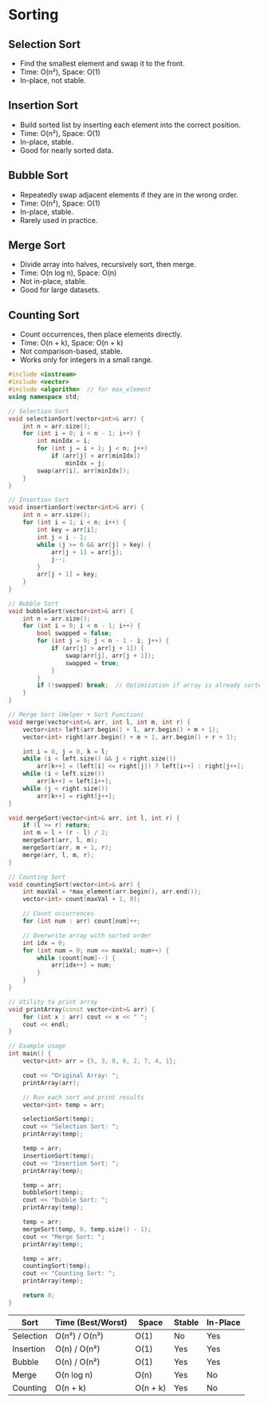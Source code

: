 # Sorting

## Selection Sort

- Find the smallest element and swap it to the front.
- Time: O(n²), Space: O(1)
- In-place, not stable.

## Insertion Sort

- Build sorted list by inserting each element into the correct position.
- Time: O(n²), Space: O(1)
- In-place, stable.
- Good for nearly sorted data.

## Bubble Sort

- Repeatedly swap adjacent elements if they are in the wrong order.
- Time: O(n²), Space: O(1)
- In-place, stable.
- Rarely used in practice.

## Merge Sort

- Divide array into halves, recursively sort, then merge.
- Time: O(n log n), Space: O(n)
- Not in-place, stable.
- Good for large datasets.

## Counting Sort

- Count occurrences, then place elements directly.
- Time: O(n + k), Space: O(n + k)
- Not comparison-based, stable.
- Works only for integers in a small range.

```cpp
#include <iostream>
#include <vector>
#include <algorithm>  // for max_element
using namespace std;

// Selection Sort
void selectionSort(vector<int>& arr) {
    int n = arr.size();
    for (int i = 0; i < n - 1; i++) {
        int minIdx = i;
        for (int j = i + 1; j < n; j++)
            if (arr[j] < arr[minIdx])
                minIdx = j;
        swap(arr[i], arr[minIdx]);
    }
}

// Insertion Sort
void insertionSort(vector<int>& arr) {
    int n = arr.size();
    for (int i = 1; i < n; i++) {
        int key = arr[i];
        int j = i - 1;
        while (j >= 0 && arr[j] > key) {
            arr[j + 1] = arr[j];
            j--;
        }
        arr[j + 1] = key;
    }
}

// Bubble Sort
void bubbleSort(vector<int>& arr) {
    int n = arr.size();
    for (int i = 0; i < n - 1; i++) {
        bool swapped = false;
        for (int j = 0; j < n - 1 - i; j++) {
            if (arr[j] > arr[j + 1]) {
                swap(arr[j], arr[j + 1]);
                swapped = true;
            }
        }
        if (!swapped) break;  // Optimization if array is already sorted
    }
}

// Merge Sort (Helper + Sort Function)
void merge(vector<int>& arr, int l, int m, int r) {
    vector<int> left(arr.begin() + l, arr.begin() + m + 1);
    vector<int> right(arr.begin() + m + 1, arr.begin() + r + 1);

    int i = 0, j = 0, k = l;
    while (i < left.size() && j < right.size())
        arr[k++] = (left[i] <= right[j]) ? left[i++] : right[j++];
    while (i < left.size())
        arr[k++] = left[i++];
    while (j < right.size())
        arr[k++] = right[j++];
}

void mergeSort(vector<int>& arr, int l, int r) {
    if (l >= r) return;
    int m = l + (r - l) / 2;
    mergeSort(arr, l, m);
    mergeSort(arr, m + 1, r);
    merge(arr, l, m, r);
}

// Counting Sort
void countingSort(vector<int>& arr) {
    int maxVal = *max_element(arr.begin(), arr.end());
    vector<int> count(maxVal + 1, 0);

    // Count occurrences
    for (int num : arr) count[num]++;

    // Overwrite array with sorted order
    int idx = 0;
    for (int num = 0; num <= maxVal; num++) {
        while (count[num]--) {
            arr[idx++] = num;
        }
    }
}

// Utility to print array
void printArray(const vector<int>& arr) {
    for (int x : arr) cout << x << " ";
    cout << endl;
}

// Example usage
int main() {
    vector<int> arr = {5, 3, 8, 6, 2, 7, 4, 1};

    cout << "Original Array: ";
    printArray(arr);

    // Run each sort and print results
    vector<int> temp = arr;

    selectionSort(temp);
    cout << "Selection Sort: ";
    printArray(temp);

    temp = arr;
    insertionSort(temp);
    cout << "Insertion Sort: ";
    printArray(temp);

    temp = arr;
    bubbleSort(temp);
    cout << "Bubble Sort: ";
    printArray(temp);

    temp = arr;
    mergeSort(temp, 0, temp.size() - 1);
    cout << "Merge Sort: ";
    printArray(temp);

    temp = arr;
    countingSort(temp);
    cout << "Counting Sort: ";
    printArray(temp);

    return 0;
}

```

| Sort      | Time (Best/Worst) | Space    | Stable | In-Place |
| --------- | ----------------- | -------- | ------ | -------- |
| Selection | O(n²) / O(n²)     | O(1)     | No     | Yes      |
| Insertion | O(n) / O(n²)      | O(1)     | Yes    | Yes      |
| Bubble    | O(n) / O(n²)      | O(1)     | Yes    | Yes      |
| Merge     | O(n log n)        | O(n)     | Yes    | No       |
| Counting  | O(n + k)          | O(n + k) | Yes    | No       |
